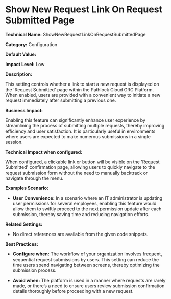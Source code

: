 # Show New Request Link On Request Submitted Page

**Technical Name:** ShowNewRequestLinkOnRequestSubmittedPage

**Category:** Configuration

**Default Value:**

**Impact Level:** Low

**Description:**

This setting controls whether a link to start a new request is displayed on the 'Request Submitted' page within the Pathlock Cloud GRC Platform. When enabled, users are provided with a convenient way to initiate a new request immediately after submitting a previous one.

**Business Impact:**

Enabling this feature can significantly enhance user experience by streamlining the process of submitting multiple requests, thereby improving efficiency and user satisfaction. It is particularly useful in environments where users are expected to make numerous submissions in a single session.

**Technical Impact when configured:**

When configured, a clickable link or button will be visible on the 'Request Submitted' confirmation page, allowing users to quickly navigate to the request submission form without the need to manually backtrack or navigate through the menu.

**Examples Scenario:**

- **User Convenience:** In a scenario where an IT administrator is updating user permissions for several employees, enabling this feature would allow them to swiftly proceed to the next permission update after each submission, thereby saving time and reducing navigation efforts.

**Related Settings:** 

- No direct references are available from the given code snippets. 

**Best Practices:** 

- **Configure when:** The workflow of your organization involves frequent, sequential request submissions by users. This setting can reduce the time users spend navigating between screens, thereby optimizing the submission process.
  
- **Avoid when:** The platform is used in a manner where requests are rarely made, or there’s a need to ensure users review submission confirmation details thoroughly before proceeding with a new request.